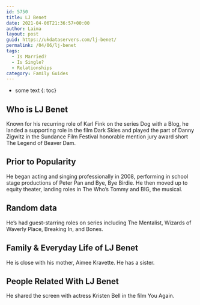 ```yaml
---
id: 5750
title: LJ Benet
date: 2021-04-06T21:36:57+00:00
author: Laima
layout: post
guid: https://ukdataservers.com/lj-benet/
permalink: /04/06/lj-benet
tags:
  - Is Married?
  - Is Single?
  - Relationships
category: Family Guides
---
```


* some text
{: toc}


## Who is LJ Benet
                  
                  
                  
Known for his recurring role of Karl Fink on the series Dog with a Blog, he landed a supporting role in the film Dark Skies and played the part of Danny Zigwitz in the Sundance Film Festival honorable mention jury award short The Legend of Beaver Dam. 
                  
              
            
              
            
                
                
                
## Prior to Popularity
                  
                  
                  
He began acting and singing professionally in 2008, performing in school stage productions of Peter Pan and Bye, Bye Birdie. He then moved up to equity theater, landing roles in The Who&#8217;s Tommy and BIG, the musical.
                  
              
            
              
            
                
                
                
## Random data
                  
                  
                  
He&#8217;s had guest-starring roles on series including The Mentalist, Wizards of Waverly Place, Breaking In, and Bones.
                  
              
            
              
            
                
                
                
## Family & Everyday Life of LJ Benet
                  
                  
                  
He is close with his mother, Aimee Kravette. He has a sister. 
                  
              
            
              
            
                
                
                
## People Related With LJ Benet
                  
                  
                  
He shared the screen with actress Kristen Bell in the film You Again. 
                  
              
            
              
            
                
              
            
              
              
            
            
              
            
          
          
          